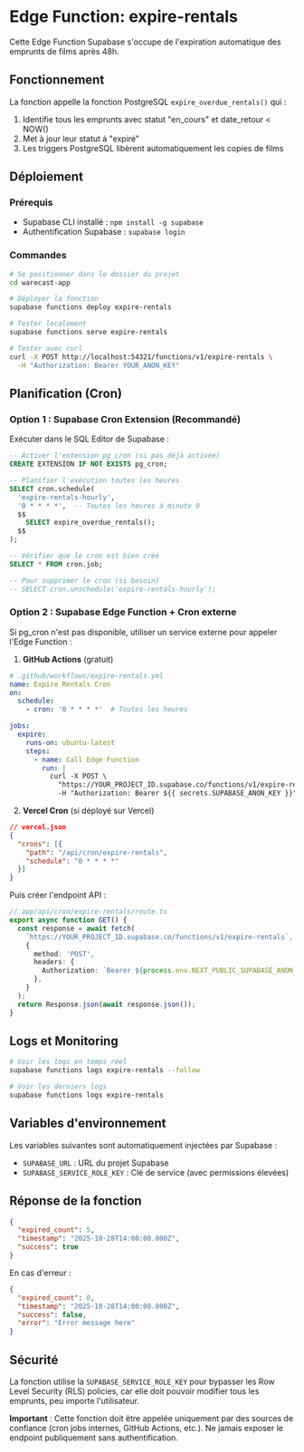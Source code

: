 # Edge Function: expire-rentals

Cette Edge Function Supabase s'occupe de l'expiration automatique des emprunts de films après 48h.

## Fonctionnement

La fonction appelle la fonction PostgreSQL `expire_overdue_rentals()` qui :
1. Identifie tous les emprunts avec statut "en_cours" et date_retour < NOW()
2. Met à jour leur statut à "expiré"
3. Les triggers PostgreSQL libèrent automatiquement les copies de films

## Déploiement

### Prérequis
- Supabase CLI installé : `npm install -g supabase`
- Authentification Supabase : `supabase login`

### Commandes

```bash
# Se positionner dans le dossier du projet
cd warecast-app

# Déployer la fonction
supabase functions deploy expire-rentals

# Tester localement
supabase functions serve expire-rentals

# Tester avec curl
curl -X POST http://localhost:54321/functions/v1/expire-rentals \
  -H "Authorization: Bearer YOUR_ANON_KEY"
```

## Planification (Cron)

### Option 1 : Supabase Cron Extension (Recommandé)

Exécuter dans le SQL Editor de Supabase :

```sql
-- Activer l'extension pg_cron (si pas déjà activée)
CREATE EXTENSION IF NOT EXISTS pg_cron;

-- Planifier l'exécution toutes les heures
SELECT cron.schedule(
  'expire-rentals-hourly',
  '0 * * * *',  -- Toutes les heures à minute 0
  $$
    SELECT expire_overdue_rentals();
  $$
);

-- Vérifier que le cron est bien créé
SELECT * FROM cron.job;

-- Pour supprimer le cron (si besoin)
-- SELECT cron.unschedule('expire-rentals-hourly');
```

### Option 2 : Supabase Edge Function + Cron externe

Si pg_cron n'est pas disponible, utiliser un service externe pour appeler l'Edge Function :

1. **GitHub Actions** (gratuit)
```yaml
# .github/workflows/expire-rentals.yml
name: Expire Rentals Cron
on:
  schedule:
    - cron: '0 * * * *'  # Toutes les heures

jobs:
  expire:
    runs-on: ubuntu-latest
    steps:
      - name: Call Edge Function
        run: |
          curl -X POST \
            "https://YOUR_PROJECT_ID.supabase.co/functions/v1/expire-rentals" \
            -H "Authorization: Bearer ${{ secrets.SUPABASE_ANON_KEY }}"
```

2. **Vercel Cron** (si déployé sur Vercel)
```json
// vercel.json
{
  "crons": [{
    "path": "/api/cron/expire-rentals",
    "schedule": "0 * * * *"
  }]
}
```

Puis créer l'endpoint API :
```typescript
// app/api/cron/expire-rentals/route.ts
export async function GET() {
  const response = await fetch(
    `https://YOUR_PROJECT_ID.supabase.co/functions/v1/expire-rentals`,
    {
      method: 'POST',
      headers: {
        Authorization: `Bearer ${process.env.NEXT_PUBLIC_SUPABASE_ANON_KEY}`,
      },
    }
  );
  return Response.json(await response.json());
}
```

## Logs et Monitoring

```bash
# Voir les logs en temps réel
supabase functions logs expire-rentals --follow

# Voir les derniers logs
supabase functions logs expire-rentals
```

## Variables d'environnement

Les variables suivantes sont automatiquement injectées par Supabase :
- `SUPABASE_URL` : URL du projet Supabase
- `SUPABASE_SERVICE_ROLE_KEY` : Clé de service (avec permissions élevées)

## Réponse de la fonction

```json
{
  "expired_count": 5,
  "timestamp": "2025-10-28T14:00:00.000Z",
  "success": true
}
```

En cas d'erreur :
```json
{
  "expired_count": 0,
  "timestamp": "2025-10-28T14:00:00.000Z",
  "success": false,
  "error": "Error message here"
}
```

## Sécurité

La fonction utilise la `SUPABASE_SERVICE_ROLE_KEY` pour bypasser les Row Level Security (RLS) policies, car elle doit pouvoir modifier tous les emprunts, peu importe l'utilisateur.

**Important** : Cette fonction doit être appelée uniquement par des sources de confiance (cron jobs internes, GitHub Actions, etc.). Ne jamais exposer le endpoint publiquement sans authentification.
